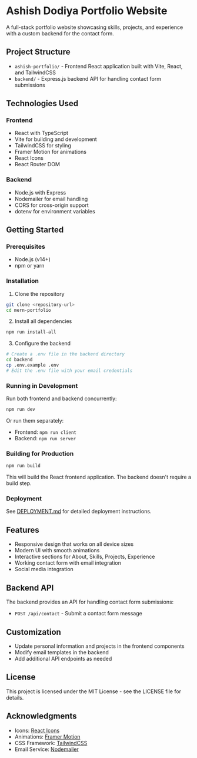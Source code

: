 # Ashish Dodiya Portfolio Website

A full-stack portfolio website showcasing skills, projects, and experience with a custom backend for the contact form.

## Project Structure

- `ashish-portfolio/` - Frontend React application built with Vite, React, and TailwindCSS
- `backend/` - Express.js backend API for handling contact form submissions

## Technologies Used

### Frontend
- React with TypeScript
- Vite for building and development
- TailwindCSS for styling
- Framer Motion for animations
- React Icons
- React Router DOM

### Backend
- Node.js with Express
- Nodemailer for email handling
- CORS for cross-origin support
- dotenv for environment variables

## Getting Started

### Prerequisites
- Node.js (v14+)
- npm or yarn

### Installation

1. Clone the repository
```bash
git clone <repository-url>
cd mern-portfolio
```

2. Install all dependencies
```bash
npm run install-all
```

3. Configure the backend
```bash
# Create a .env file in the backend directory
cd backend
cp .env.example .env
# Edit the .env file with your email credentials
```

### Running in Development

Run both frontend and backend concurrently:
```bash
npm run dev
```

Or run them separately:
- Frontend: `npm run client`
- Backend: `npm run server`

### Building for Production

```bash
npm run build
```

This will build the React frontend application. The backend doesn't require a build step.

### Deployment

See [DEPLOYMENT.md](DEPLOYMENT.md) for detailed deployment instructions.

## Features

- Responsive design that works on all device sizes
- Modern UI with smooth animations
- Interactive sections for About, Skills, Projects, Experience
- Working contact form with email integration
- Social media integration

## Backend API

The backend provides an API for handling contact form submissions:

- `POST /api/contact` - Submit a contact form message

## Customization

- Update personal information and projects in the frontend components
- Modify email templates in the backend
- Add additional API endpoints as needed

## License

This project is licensed under the MIT License - see the LICENSE file for details.

## Acknowledgments

- Icons: [React Icons](https://react-icons.github.io/react-icons/)
- Animations: [Framer Motion](https://www.framer.com/motion/)
- CSS Framework: [TailwindCSS](https://tailwindcss.com/)
- Email Service: [Nodemailer](https://nodemailer.com/) 